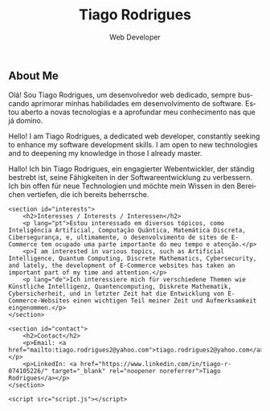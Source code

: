 
<html lang="en">
<head>
    <meta charset="UTF-8">
    <meta name="viewport" content="width=device-width, initial-scale=1.0">
    <meta name="description" content="Tiago Rodrigues - Web Developer passionate about AI, Quantum Computing, Cybersecurity, and more.">
    <title>Tiago Rodrigues - Web Developer</title>
    <link rel="stylesheet" href="styles.css">
</head>
<body>
    <header>
        <h1>Tiago Rodrigues</h1>
        <p>Web Developer</p>
    </header>

<section id="about">
    <h2>About Me</h2>
    <p lang="pt">Olá! Sou Tiago Rodrigues, um desenvolvedor web dedicado, sempre buscando aprimorar minhas habilidades em desenvolvimento de software. Estou aberto a novas tecnologias e a aprofundar meu conhecimento nas que já domino.</p>
    <p>Hello! I am Tiago Rodrigues, a dedicated web developer, constantly seeking to enhance my software development skills. I am open to new technologies and to deepening my knowledge in those I already master.</p>
    <p lang="de">Hallo! Ich bin Tiago Rodrigues, ein engagierter Webentwickler, der ständig bestrebt ist, seine Fähigkeiten in der Softwareentwicklung zu verbessern. Ich bin offen für neue Technologien und möchte mein Wissen in den Bereichen vertiefen, die ich bereits beherrsche.</p>
</section>
    
    <section id="interests">
        <h2>Interesses / Interests / Interessen</h2>
        <p lang="pt">Estou interessado em diversos tópicos, como Inteligência Artificial, Computação Quântica, Matemática Discreta, Cibersegurança, e, ultimamente, o desenvolvimento de sites de E-Commerce tem ocupado uma parte importante do meu tempo e atenção.</p>
        <p>I am interested in various topics, such as Artificial Intelligence, Quantum Computing, Discrete Mathematics, Cybersecurity, and lately, the development of E-Commerce websites has taken an important part of my time and attention.</p>
        <p lang="de">Ich interessiere mich für verschiedene Themen wie Künstliche Intelligenz, Quantencomputing, Diskrete Mathematik, Cybersicherheit, und in letzter Zeit hat die Entwicklung von E-Commerce-Websites einen wichtigen Teil meiner Zeit und Aufmerksamkeit eingenommen.</p>
    </section>
    
    <section id="contact">
        <h2>Contact</h2>
        <p>Email: <a href="mailto:tiago.rodrigues2@yahoo.com">tiago.rodrigues2@yahoo.com</a></p>
        <p>LinkedIn: <a href="https://www.linkedin.com/in/tiago-r-074105226/" target="_blank" rel="noopener noreferrer">Tiago Rodrigues</a></p>
    </section>

    <script src="script.js"></script>
</body>
</html>
